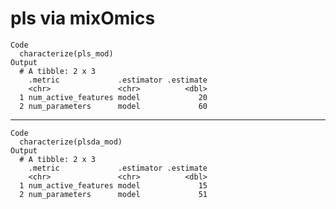# pls via mixOmics

    Code
      characterize(pls_mod)
    Output
      # A tibble: 2 x 3
        .metric             .estimator .estimate
        <chr>               <chr>          <dbl>
      1 num_active_features model             20
      2 num_parameters      model             60

---

    Code
      characterize(plsda_mod)
    Output
      # A tibble: 2 x 3
        .metric             .estimator .estimate
        <chr>               <chr>          <dbl>
      1 num_active_features model             15
      2 num_parameters      model             51

